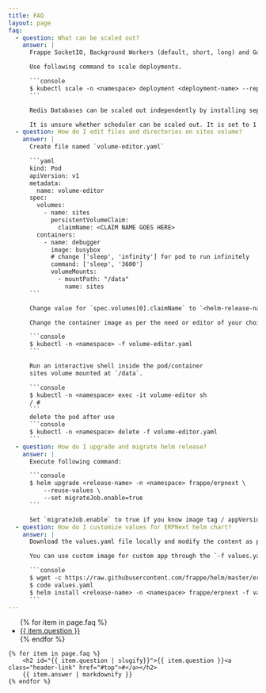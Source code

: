 ```yaml
---
title: FAQ
layout: page
faq:
  - question: What can be scaled out?
    answer: |
      Frappe SocketIO, Background Workers (default, short, long) and Gunicorn/Nginx Deployments can be scaled independently without any complexities involved.

      Use following command to scale deployments.

      ```console
      $ kubectl scale -n <namespace> deployment <deployment-name> --replicas <number>
      ```

      Redis Databases can be scaled out independently by installing separate Redis cluster Helm Chart(s). Use the hostname(s) provided by these helm chart(s) as `redisCacheHost`, `redisQueueHost` and `redisSocketIOHost`.

      It is unsure whether scheduler can be scaled out. It is set to 1 replica by default.
  - question: How do I edit files and directories on sites volume?
    answer: |
      Create file named `volume-editor.yaml`

      ```yaml
      kind: Pod
      apiVersion: v1
      metadata:
        name: volume-editor
      spec:
        volumes:
          - name: sites
            persistentVolumeClaim:
              claimName: <CLAIM NAME GOES HERE>
        containers:
          - name: debugger
            image: busybox
            # change ['sleep', 'infinity'] for pod to run infinitely
            command: ['sleep', '3600']
            volumeMounts:
              - mountPath: "/data"
                name: sites
      ```

      Change value for `spec.volumes[0].claimName` to `<helm-release-name>-erpnext` and create the resource in namespace where ERPNext is installed.

      Change the container image as per the need or editor of your choice.

      ```console
      $ kubectl -n <namespace> -f volume-editor.yaml
      ```

      Run an interactive shell inside the pod/container
      sites volume mounted at `/data`.

      ```console
      $ kubectl -n <namespace> exec -it volume-editor sh
      / #
      ```
      delete the pod after use
      ```console
      $ kubectl -n <namespace> delete -f volume-editor.yaml
      ```
  - question: How do I upgrade and migrate helm release?
    answer: |
      Execute following command:

      ```console
      $ helm upgrade <release-name> -n <namespace> frappe/erpnext \
          --reuse-values \
          --set migrateJob.enable=true
      ```

      Set `migrateJob.enable` to true if you know image tag / appVersion has changed. It will backup sites and run migration.
  - question: How do I customize values for ERPNext helm chart?
    answer: |
      Download the values.yaml file locally and modify the content as per need. e.g. change `socketIOImage.tag` to `edge` and use the file to set values during helm install.

      You can use custom image for custom app through the `-f values.yaml` or use of `--set <key>=<value>`

      ```console
      $ wget -c https://raw.githubusercontent.com/frappe/helm/master/erpnext/values.yaml
      $ code values.yaml
      $ helm install <release-name> -n <namespace> frappe/erpnext -f values.yaml
      ```
---
```


<section class="faq">
	<ul>
		{% for item in page.faq %}
			<li><a href="#{{ item.question | slugify }}">{{ item.question }}</a></li>
		{% endfor %}
	</ul>

	{% for item in page.faq %}
		<h2 id="{{ item.question | slugify}}">{{ item.question }}<a class="header-link" href="#top">#</a></h2>
		{{ item.answer | markdownify }}
	{% endfor %}
</section>